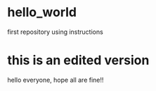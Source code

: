 # hello_world
first repository using instructions
# this is an edited version
hello everyone, hope all are fine!!

